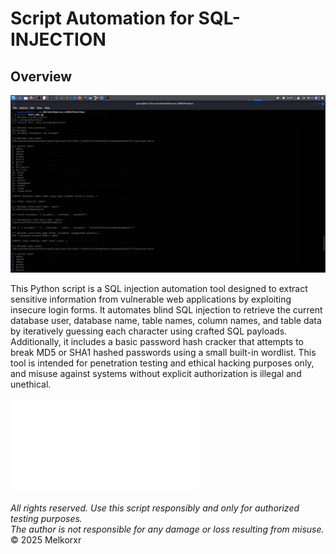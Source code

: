 # Script Automation for SQL-INJECTION

## Overview
![ToolsSQL](img/C-1.png)

This Python script is a SQL injection automation tool designed to extract sensitive information from vulnerable web applications by exploiting insecure login forms. It automates blind SQL injection to retrieve the current database user, database name, table names, column names, and table data by iteratively guessing each character using crafted SQL payloads. Additionally, it includes a basic password hash cracker that attempts to break MD5 or SHA1 hashed passwords using a small built-in wordlist. This tool is intended for penetration testing and ethical hacking purposes only, and misuse against systems without explicit authorization is illegal and unethical.  

![__*Click here to view the script*__](script/ToolsSQL.py)

*All rights reserved. Use this script responsibly and only for authorized testing purposes.*  
*The author is not responsible for any damage or loss resulting from misuse.*  
© 2025 Melkorxr
